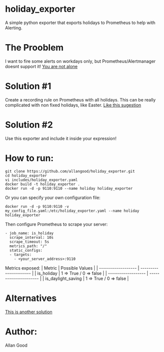 # holiday_exporter
A simple python exporter that exports holidays to Prometheus to help with Alerting.

# The Prooblem
I want to fire some alerts on workdays only, but Prometheus/Alertmanager doesnt support it!
[You are not alone](https://github.com/prometheus/alertmanager/issues/876)

# Solution #1
Create a recording rule on Prometheus with all holidays.
This can be really complicated with non fixed holidays, like Easter.
[Like this sugestion](https://gist.github.com/roidelapluie/8c67e9c8fb18b310a4a90cb92a23056b)

# Solution #2
Use this exporter and include it inside your expression!

# How to run:
```
git clone https://github.com/allangood/holiday_exporter.git
cd holiday_exporter
vi includes/holiday_exporter.yaml
docker build -t holiday_exporter .
docker run -d -p 9110:9110 --name holiday holiday_exporter
```
Or you can specify your own configuration file:
```
docker run -d -p 9110:9110 -v my_config_file.yaml:/etc/holiday_exporter.yaml --name holiday holiday_exporter
```

Then configure Prometheus to scrape your server:
```
- job_name: is_holiday
  scrape_interval: 10s
  scrape_timeout: 5s
  metrics_path: "/"
  static_configs:
  - targets:
    - <your_server_address>:9110
```

Metrics exposed:
|   Metric            |     Possible Values    |
| ------------------- | ---------------------- |
| is_holiday          | 1 => True / 0 => false |
| ------------------- | ---------------------- |
| is_daylight_saving  | 1 => True / 0 => false |


# Alternatives
[This is another solution](https://github.com/OneMainF/time-range-exporter)

# Author:
 Allan Good
